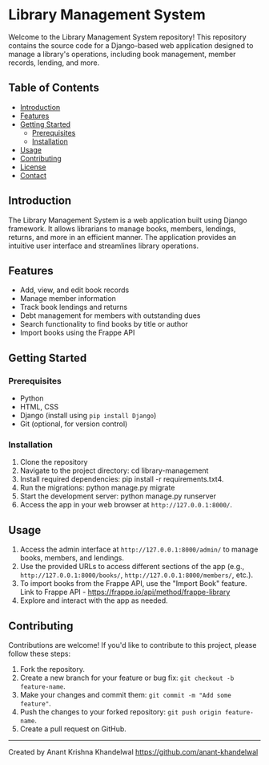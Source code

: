 # Library Management System

Welcome to the Library Management System repository! This repository contains the source code for a Django-based web application designed to manage a library's operations, including book management, member records, lending, and more.

## Table of Contents

- [Introduction](#introduction)
- [Features](#features)
- [Getting Started](#getting-started)
  - [Prerequisites](#prerequisites)
  - [Installation](#installation)
- [Usage](#usage)
- [Contributing](#contributing)
- [License](#license)
- [Contact](#contact)

## Introduction

The Library Management System is a web application built using Django framework. It allows librarians to manage books, members, lendings, returns, and more in an efficient manner. The application provides an intuitive user interface and streamlines library operations.

## Features

- Add, view, and edit book records
- Manage member information
- Track book lendings and returns
- Debt management for members with outstanding dues
- Search functionality to find books by title or author
- Import books using the Frappe API

## Getting Started

### Prerequisites

- Python
- HTML, CSS 
- Django (install using `pip install Django`)
- Git (optional, for version control)

### Installation

1. Clone the repository
2. Navigate to the project directory: cd library-management
3. Install required dependencies: pip install -r requirements.txt4. 
4. Run the migrations: python manage.py migrate
5. Start the development server: python manage.py runserver 
6. Access the app in your web browser at `http://127.0.0.1:8000/`.

## Usage

1. Access the admin interface at `http://127.0.0.1:8000/admin/` to manage books, members, and lendings.
2. Use the provided URLs to access different sections of the app (e.g., `http://127.0.0.1:8000/books/`, `http://127.0.0.1:8000/members/`, etc.).
3. To import books from the Frappe API, use the "Import Book" feature.
   Link to Frappe API - https://frappe.io/api/method/frappe-library
5. Explore and interact with the app as needed.

## Contributing

Contributions are welcome! If you'd like to contribute to this project, please follow these steps:

1. Fork the repository.
2. Create a new branch for your feature or bug fix: `git checkout -b feature-name`.
3. Make your changes and commit them: `git commit -m "Add some feature"`.
4. Push the changes to your forked repository: `git push origin feature-name`.
5. Create a pull request on GitHub.


---

Created by Anant Krishna Khandelwal
https://github.com/anant-khandelwal

   







